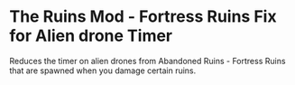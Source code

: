 # The Ruins Mod - Fortress Ruins Fix for Alien drone Timer

Reduces the timer on alien drones from Abandoned Ruins - Fortress Ruins that are spawned when you damage certain ruins.
